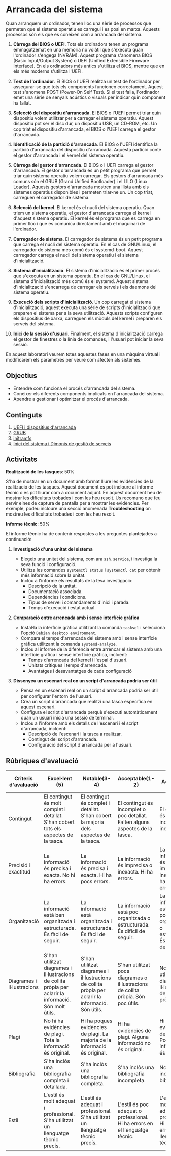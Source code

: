 # Arrancada del sistema

Quan arranquem un ordinador, tenen lloc una sèrie de processos que permeten que el sistema operatiu es carregui i es posi en marxa. Aquests processos són els que es coneixen com a arrancada del sistema.

1. **Càrrega del BIOS o UEFI**. Tots els ordinadors tenen un programa emmagatzemat en una memòria no volàtil que s'executa quan l'ordinador s'engega (NVRAM). Aquest programa s'anomena BIOS (Basic Input/Output System) o UEFI (Unified Extensible Firmware Interface). En els ordinadors més antics s'utilitza el BIOS, mentre que en els més moderns s'utilitza l'UEFI.

2. **Test de l'ordinador**. El BIOS o l'UEFI realitza un test de l'ordinador per assegurar-se que tots els components funcionen correctament. Aquest test s'anomena POST (Power-On Self Test). Si el test falla, l'ordinador emet una sèrie de senyals acústics o visuals per indicar quin component ha fallat.

3. **Selecció del dispositiu d'arrancada**. El BIOS o l'UEFI permet triar quin dispositiu volem utilitzar per a carregar el sistema operatiu. Aquest dispositiu pot ser el disc dur, un dispositiu USB, un CD-ROM, etc. Un cop triat el dispositiu d'arrancada, el BIOS o l'UEFI carrega el gestor d'arrancada.

4. **Identificació de la partició d'arrancada**. El BIOS o l'UEFI identifica la partició d'arrancada del dispositiu d'arrancada. Aquesta partició conté el gestor d'arrancada i el kernel del sistema operatiu.

5. **Càrrega del gestor d'arrancada**. El BIOS o l'UEFI carrega el gestor d'arrancada. El gestor d'arrancada és un petit programa que permet triar quin sistema operatiu volem carregar. Els gestors d'arrancada més comuns són el GRUB (Grand Unified Bootloader) i el LILO (Linux Loader). Aquests gestors d'arrancada mostren una llista amb els sistemes operatius disponibles i permeten triar-ne un. Un cop triat, carreguen el carregador de sistema.

6. **Selecció del kernel**. El kernel és el nucli del sistema operatiu. Quan triem un sistema operatiu, el gestor d'arrancada carrega el kernel d'aquest sistema operatiu. El kernel és el programa que es carrega en primer lloc i que es comunica directament amb el maquinari de l'ordinador.

7. **Carregador de sistema**. El carregador de sistema és un petit programa que carrega el nucli del sistema operatiu. En el cas de GNU/Linux, el carregador de sistema més comú és el systemd-boot. Aquest carregador carrega el nucli del sistema operatiu i el sistema d'inicialització.

8. **Sistema d'inicialització**. El sistema d'inicialització és el primer procés que s'executa en un sistema operatiu. En el cas de GNU/Linux, el sistema d'inicialització més comú és el systemd. Aquest sistema d'inicialització s'encarrega de carregar els serveis i els daemons del sistema operatiu.

9. **Execució dels scripts d'inicialització**. Un cop carregat el sistema d'inicialització, aquest executa una sèrie de scripts d'inicialització que preparen el sistema per a la seva utilització. Aquests scripts configuren els dispositius de xarxa, carreguen els mòduls del kernel i preparen els serveis del sistema.

10. **Inici de la sessió d'usuari**. Finalment, el sistema d'inicialització carrega el gestor de finestres o la línia de comandes, i l'usuari pot iniciar la seva sessió.

En aquest laboratori veurem totes aquestes fases en una màquina virtual i modificarem els parametres per veure com afecten als sistemes.

## Objectius

- Entendre com funciona el procés d'arrancada del sistema.
- Conèixer els diferents components implicats en l'arrancada del sistema.
- Apendre a gestionar i optimitzar el procés d'arrancada.

## Continguts

1. [UEFI i dispositius d'arrancada](./uefi.md)
2. [GRUB](./grub.md)
3. [initramfs](./initramfs.md)
4. [Inici del sistema i Dimonis de gestió de serveis](./systemd.md)

## Activitats

**Realització de les tasques**: 50%

S'ha de mostrar en un document amb format lliure les evidències de la realització de les tasques. Aquest document es pot incloure al informe tècnic o es pot lliurar com a document adjunt. En aquest document heu de mostrar les dificultats trobades i com les heu resolt. Us recomano que feu servir eines de captura de pantalla per a mostrar les evidències. Per exemple, podeu incloure una secció anomenada **Troubleshooting** on mostreu les dificultats trobades i com les heu resolt.

**Informe tècnic**: 50%

El informe tècnic ha de contenir respostes a les preguntes plantejades a continuació:

1. **Investigació d'una unitat del sistema**
   - Elegeix una unitat del sistema, com ara `ssh.service`, i investiga la seva funció i configuració.
   - Utilitza les comandes `systemctl status` i `systemctl cat` per obtenir més informació sobre la unitat.
   - Inclou a l'informe  els resultats de la teva investigació:
     - Descripció de la unitat.
     - Documentació associada.
     - Dependències i condicions.
     - Tipus de servei i comandaments d'inici i parada.
     - Temps d'execució i estat actual.

2. **Comparació entre arrencada amb i sense interfície gràfica**
   - Instal·la la interfície gràfica utilitzant la comanda `tasksel` i selecciona l'opció `Debian desktop environment`.
   - Compara el temps d'arrencada del sistema amb i sense interfície gràfica utilitzant la comanda `systemd-analyze`.
   - Inclou al informe de la diferència entre arrencar el sistema amb una interfície gràfica i sense interfície gràfica, incloent:
     - Temps d'arrencada del kernel i l'espai d'usuari.
     - Unitats crítiques i temps d'arrencada.
     - Avantatges i desavantatges de cada configuració

3. **Dissenyeu un escenari real on un script d'arrancada podria ser útil**
   - Pensa en un escenari real on un script d'arrancada podria ser útil per configurar l'entorn de l'usuari.
   - Crea un script d'arrancada que realitzi una tasca específica en aquest escenari.
   - Configura el script d'arrancada perquè s'executi automàticament quan un usuari inicia una sessió de terminal.
   - Inclou a l'informe amb els detalls de l'escenari i el script d'arrancada, incloent:
     - Descripció de l'escenari i la tasca a realitzar.
     - Contingut del script d'arrancada.
     - Configuració del script d'arrancada per a l'usuari.

## Rúbriques d'avaluació

| Criteris d'avaluació      | Excel·lent (5) | Notable(3-4) | Acceptable(1-2)  | No Acceptable (0) |
|---------------------------|----------------|--------------|------------------|-------------------|
| Contingut                 | El contingut és molt complet i detallat. S'han cobert tots els aspectes de la tasca. | El contingut és complet i detallat. S'han cobert la majoria dels aspectes de la tasca. | El contingut és incomplet o poc detallat. Falten alguns aspectes de la tasca. | El contingut és molt incomplet o inexistent.|
| Precisió i exactitud       | La informació és precisa i exacta. No hi ha errors. | La informació és precisa i exacta. Hi ha pocs errors. | La informació és imprecisa o inexacta. Hi ha errors. | La informació és molt imprecisa o inexacta. Hi ha molts errors. |
| Organització              | La informació està ben organitzada i estructurada. És fàcil de seguir. | La informació està organitzada i estructurada. És fàcil de seguir. | La informació està poc organitzada o estructurada. És difícil de seguir. | La informació està molt poc organitzada o estructurada. És molt difícil de seguir. |
| Diagrames i il·lustracions | S'han utilitzat diagrames i il·lustracions de collita pròpia per aclarir la informació. Són molt útils. | S'han utilitzat diagrames i il·lustracions de collita pròpia per aclarir la informació. Són útils. | S'han utilitzat pocs diagrames o il·lustracions de collita pròpia. Són poc útils. | No s'han utilitzat diagrames o il·lustracions de collita pròpia.|
| Plagi                     | No hi ha evidències de plagi. Tota la informació és original. | Hi ha poques evidències de plagi. La majoria de la informació és original. | Hi ha evidències de plagi. Alguna informació no és original. | Hi ha moltes evidències de plagi. Poca informació és original. |
| Bibliografia              | S'ha inclòs una bibliografia completa i detallada. | S'ha inclòs una bibliografia completa. | S'ha inclòs una bibliografia incompleta. | No s'ha inclòs una bibliografia. |
| Estil                     | L'estil és molt adequat i professional. S'ha utilitzat un llenguatge tècnic precís. | L'estil és adequat i professional. S'ha utilitzat un llenguatge tècnic precís. | L'estil és poc adequat o professional. Hi ha errors en el llenguatge tècnic. | L'estil és molt poc adequat o professional. Hi ha molts errors en el llenguatge tècnic. |

